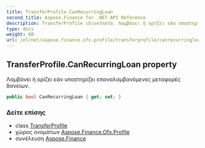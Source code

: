 ```yaml
---
title: TransferProfile.CanRecurringLoan
second_title: Aspose.Finance for .NET API Reference
description: TransferProfile ιδιοκτησία. Λαμβάνει ή ορίζει εάν υποστηρίζει επαναλαμβανόμενες μεταφορές δανείων.
type: docs
weight: 60
url: /el/net/aspose.finance.ofx.profile/transferprofile/canrecurringloan/
---
```

## TransferProfile.CanRecurringLoan property

Λαμβάνει ή ορίζει εάν υποστηρίζει επαναλαμβανόμενες μεταφορές δανείων.

```csharp
public bool CanRecurringLoan { get; set; }
```

### Δείτε επίσης

* class [TransferProfile](../)
* χώρος ονομάτων [Aspose.Finance.Ofx.Profile](../../transferprofile/)
* συνέλευση [Aspose.Finance](../../../)


